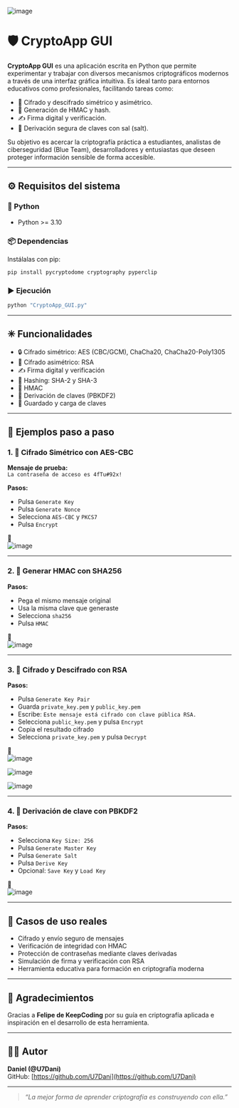 ![image](https://github.com/user-attachments/assets/f8e33077-83e7-40b9-a27f-7606740b235f)


# 🛡 CryptoApp GUI

**CryptoApp GUI** es una aplicación escrita en Python que permite experimentar y trabajar con diversos mecanismos criptográficos modernos a través de una interfaz gráfica intuitiva. Es ideal tanto para entornos educativos como profesionales, facilitando tareas como:

- 🔐 Cifrado y descifrado simétrico y asimétrico.
- 🧾 Generación de HMAC y hash.
- ✍️ Firma digital y verificación.
- 🧬 Derivación segura de claves con sal (salt).

Su objetivo es acercar la criptografía práctica a estudiantes, analistas de ciberseguridad (Blue Team), desarrolladores y entusiastas que deseen proteger información sensible de forma accesible.

---

## ⚙ Requisitos del sistema

### 🐍 Python

- Python >= 3.10

### 📦 Dependencias

Instálalas con pip:

```bash
pip install pycryptodome cryptography pyperclip
```

### ▶ Ejecución

```bash
python "CryptoApp_GUI.py"
```

---

## ✳ Funcionalidades

- 🔒 Cifrado simétrico: AES (CBC/GCM), ChaCha20, ChaCha20-Poly1305
- 🔑 Cifrado asimétrico: RSA
- ✍️ Firma digital y verificación
- 🧾 Hashing: SHA-2 y SHA-3
- 🔏 HMAC
- 🧬 Derivación de claves (PBKDF2)
- 💾 Guardado y carga de claves

---

## 🧪 Ejemplos paso a paso

### 1. 🔐 Cifrado Simétrico con AES-CBC

**Mensaje de prueba:**  
`La contraseña de acceso es 4fTu#92x!`

**Pasos:**
- Pulsa `Generate Key`
- Pulsa `Generate Nonce`
- Selecciona `AES-CBC` y `PKCS7`
- Pulsa `Encrypt`

📸  
![image](https://github.com/user-attachments/assets/dd7d75b8-5718-49e4-a2b6-c26465542326)


---

### 2. 🔏 Generar HMAC con SHA256

**Pasos:**
- Pega el mismo mensaje original
- Usa la misma clave que generaste
- Selecciona `sha256`
- Pulsa `HMAC`

📸  
![image](https://github.com/user-attachments/assets/b7e64028-9733-43b3-90db-91e63553f502)


---

### 3. 🔑 Cifrado y Descifrado con RSA

**Pasos:**
- Pulsa `Generate Key Pair`
- Guarda `private_key.pem` y `public_key.pem`
- Escribe: `Este mensaje está cifrado con clave pública RSA.`
- Selecciona `public_key.pem` y pulsa `Encrypt`
- Copia el resultado cifrado
- Selecciona `private_key.pem` y pulsa `Decrypt`

📸  
![image](https://github.com/user-attachments/assets/d66cdaba-3030-4ea8-b279-7f26cc5de643)

![image](https://github.com/user-attachments/assets/33773767-e98a-4331-8e6c-d2676594635a)

![image](https://github.com/user-attachments/assets/55d765e2-31c9-44a9-a0fa-cf6a17776a87)

---

### 4. 🧬 Derivación de clave con PBKDF2

**Pasos:**
- Selecciona `Key Size: 256`
- Pulsa `Generate Master Key`
- Pulsa `Generate Salt`
- Pulsa `Derive Key`
- Opcional: `Save Key` y `Load Key`

📸  
![image](https://github.com/user-attachments/assets/5c6a766e-892c-4d3e-bb6d-981a8dcc5c21)


---

## 💼 Casos de uso reales

- Cifrado y envío seguro de mensajes
- Verificación de integridad con HMAC
- Protección de contraseñas mediante claves derivadas
- Simulación de firma y verificación con RSA
- Herramienta educativa para formación en criptografía moderna

---

## 🙌 Agradecimientos

Gracias a **Felipe de KeepCoding** por su guía en criptografía aplicada e inspiración en el desarrollo de esta herramienta.

---

## 👨‍💻 Autor

**Daniel (@U7Dani)**  
GitHub: [https://github.com/U7Dani](https://github.com/U7Dani)

---

> _“La mejor forma de aprender criptografía es construyendo con ella.”_
